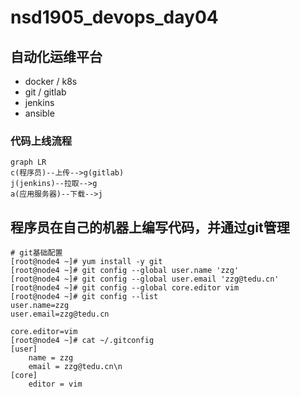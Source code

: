 # nsd1905_devops_day04

## 自动化运维平台

- docker / k8s
- git / gitlab
- jenkins
- ansible

### 代码上线流程

```mermaid
graph LR
c(程序员)--上传-->g(gitlab)
j(jenkins)--拉取-->g
a(应用服务器)--下载-->j
```

## 程序员在自己的机器上编写代码，并通过git管理

```shell
# git基础配置
[root@node4 ~]# yum install -y git
[root@node4 ~]# git config --global user.name 'zzg'
[root@node4 ~]# git config --global user.email 'zzg@tedu.cn'
[root@node4 ~]# git config --global core.editor vim
[root@node4 ~]# git config --list
user.name=zzg
user.email=zzg@tedu.cn

core.editor=vim
[root@node4 ~]# cat ~/.gitconfig 
[user]
	name = zzg
	email = zzg@tedu.cn\n
[core]
	editor = vim

```













